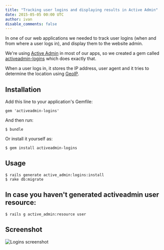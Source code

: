 ```yaml
---
title: "Tracking user logins and displaying results in Active Admin"
date: 2015-05-05 00:00 UTC
author: ivan
disable_comments: false
---
```


In one of our web applications we needed to track user logins (when and from where a user logs in), and display them to the website admin.

We're using [Active Admin](https://github.com/activeadmin/activeadmin) in most of our apps, so we created a gem called [activeadmin-logins](https://rubygems.org/gems/activeadmin-logins) which does exactly that.

When a user logs in, it stores the IP address, user agent and it tries to determine the location using [GeoIP](https://github.com/cjheath/geoip).

## Installation
Add this line to your application's Gemfile:
	
	gem 'activeadmin-logins'
	
And then run:

	$ bundle
	
Or install it yourself as:

	$ gem install activeadmin-logins
	
## Usage

	$ rails generate active_admin:logins:install
	$ rake db:migrate

## In case you haven't generated activeadmin user resource:

	$ rails g active_admin:resource user
	
## Screenshot
	
![Logins screenshot](https://cloud.githubusercontent.com/assets/295572/7472876/22414c76-f337-11e4-91e7-ae74b9f5bccc.png)

